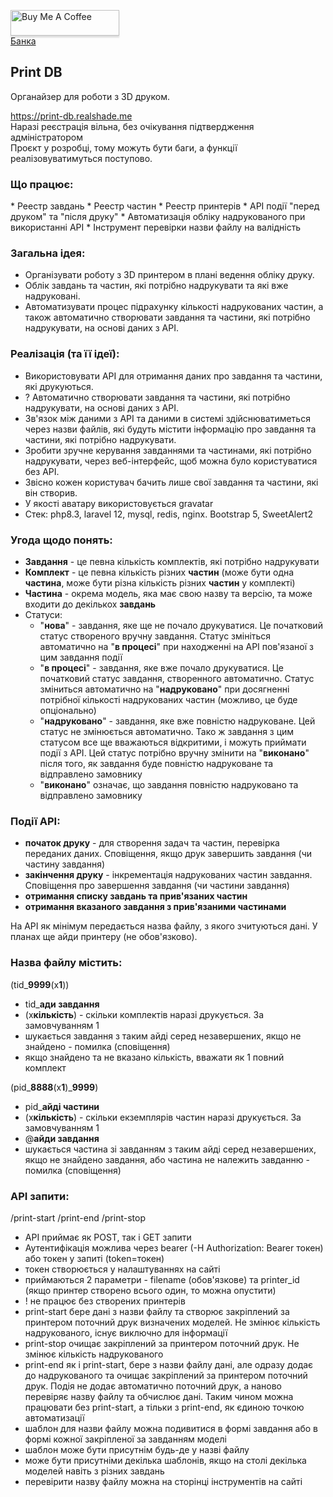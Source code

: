 <a href="https://www.buymeacoffee.com/realshade" target="_blank"><img src="https://www.buymeacoffee.com/assets/img/custom_images/orange_img.png" alt="Buy Me A Coffee" style="height: 41px !important;width: 174px !important;box-shadow: 0px 3px 2px 0px rgba(190, 190, 190, 0.5) !important;-webkit-box-shadow: 0px 3px 2px 0px rgba(190, 190, 190, 0.5) !important;" ></a><br>
<a href="https://send.monobank.ua/jar/uUd4ZGseJ" target="_blank">Банка</a>

## Print DB

Органайзер для роботи з 3D друком.

https://print-db.realshade.me<br>
Наразі реєстрація вільна, без очікування підтвердження адміністратором<br>
Проєкт у розробці, тому можуть бути баги, а функції реалізовуватимуться поступово.

<h3>Що працює:</h3>
* Реестр завдань 
* Реестр частин
* Реестр принтерів
* API події "перед друком" та "після друку"
* Автоматизація обліку надрукованого при використанні API
* Інструмент перевірки назви файлу на валідність

<h3>Загальна ідея:</h3>

* Організувати роботу з 3D принтером в плані ведення обліку друку.
* Облік завдань та частин, які потрібно надрукувати та які вже надруковані.
* Автоматизувати процес підрахунку кількості надрукованих частин, а також автоматично створювати завдання та частини, які потрібно надрукувати, на основі даних з API.

<h3>Реалізація (та її ідеї):</h3>

* Використовувати API для отримання даних про завдання та частини, які друкуються.
* ? Автоматично створювати завдання та частини, які потрібно надрукувати, на основі даних з API.
* Зв'язок між даними з API та даними в системі здійснюватиметься через назви файлів, які будуть містити інформацію про завдання та частини, які потрібно надрукувати.
* Зробити зручне керування завданнями та частинами, які потрібно надрукувати, через веб-інтерфейс, щоб можна було користуватися без API.
* Звісно кожен користувач бачить лише свої завдання та частини, які він створив.
* У якості аватару використовується gravatar
* Стек: php8.3, laravel 12, mysql, redis, nginx. Bootstrap 5, SweetAlert2

<h3>Угода щодо понять:</h3>

* **Завдання** - це певна кількість комплектів, які потрібно надрукувати
* **Комплект** - це певна кількість різних **частин** (може бути одна **частина**, може бути різна кількість різних **частин** у комплекті)
* **Частина** - окрема модель, яка має свою назву та версію, та може входити до декількох **завдань**
* Статуси:
  * "**нова**" - завдання, яке ще не почало друкуватися. Це початковий статус створеного вручну завдання. Статус змініться автоматично на "**в процесі**" при находженні на API пов'язаної з цим завдання події
  * "**в процесі**" - завдання, яке вже почало друкуватися. Це початковий статус завдання, створенного автоматично. Статус зміниться автоматично на "**надруковано**" при досягненні потрібної кількості надрукованих частин (можливо, це буде опціонально)
  * "**надруковано**" - завдання, яке вже повністю надруковане. Цей статус не змінюється автоматично. Тако ж завдання з цим статусом все ще вважаються відкритими, і можуть приймати події з API. Цей статус потрібно вручну змінити на "**виконано**" після того, як завдання буде повністю надруковане та відправлено замовнику
  * "**виконано**" означає, що завдання повністю надруковано та відправлено замовнику

<h3>Події API:</h3>

* **початок друку** - для створення задач та частин, перевірка переданих даних. Сповіщення, якщо друк завершить завдання (чи частину завдання)
* **закінчення друку** - інкрементація надрукованих частин завдання. Сповіщення про завершення завдання (чи частини завдання)
* **отримання списку завдань та прив'язаних частин**
* **отримання вказаного завдання з прив'язаними частинами**

На API як мінімум передається назва файлу, з якого зчитуються дані. У планах ще айди принтеру (не обов'язково).

<h3>Назва файлу містить:</h3>

(tid_**9999**(x**1**))
* tid_**ади завдання**
* (x**кількість**) - скільки комплектів наразі друкується. За замовчуванням 1
* шукається завдання з таким айді серед незавершених, якщо не знайдено - помилка (сповіщення)
* якщо знайдено та не вказано кількість, вважати як 1 повний комплект

(pid_**8888**(x**1**)_**9999**)
* pid_**айді частини**
* (x**кількість**) - скільки екземплярів частин наразі друкується. За замовчуванням 1
* @**айди завдання**
* шукається частина зі завданням з таким айді серед незавершених, якщо не знайдено завдання, або частина не належить завданню - помилка (сповіщення)

<h3>API запити:</h3>

/print-start
/print-end
/print-stop

* API приймає як POST, так і GET запити
* Аутентифікація можлива через bearer (-H Authorization: Bearer токен) або токен у запиті (token=токен)
* токен створюється у налаштуваннях на сайті 
* приймаються 2 параметри - filename (обов'язкове) та printer_id (якщо принтер створено всього один, то можна опустити)
* ! не працює без створених принтерів
* print-start бере дані з назви файлу та створює закріплений за принтером поточний друк визначених моделей. Не змінює кількість надрукованого, існує виключно для інформації
* print-stop очищає закріплений за принтером поточний друк. Не змінює кількість надрукованого
* print-end як і print-start, бере з назви файлу дані, але одразу додає до надрукованого та очищає закріплений за принтером поточний друк. Подія не додає автоматично поточний друк, а наново перевіряє назву файлу та обчислює дані. Таким чином можна працювати без print-start, а тільки з print-end, як єдиною точкою автоматизації
* шаблон для назви файлу можна подивитися в формі завдання або в формі кожної закріпленої за завданням моделі
* шаблон може бути присутнім будь-де у назві файлу
* може бути присутніми декілька шаблонів, якщо на столі декілька моделей навіть з різних завдань
* перевірити назву файлу можна на сторінці інструментів на сайті
